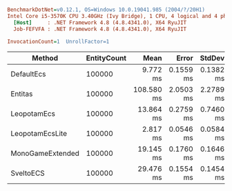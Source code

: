 ``` ini

BenchmarkDotNet=v0.12.1, OS=Windows 10.0.19041.985 (2004/?/20H1)
Intel Core i5-3570K CPU 3.40GHz (Ivy Bridge), 1 CPU, 4 logical and 4 physical cores
  [Host]     : .NET Framework 4.8 (4.8.4341.0), X64 RyuJIT
  Job-FEFVFA : .NET Framework 4.8 (4.8.4341.0), X64 RyuJIT

InvocationCount=1  UnrollFactor=1  

```
|           Method | EntityCount |       Mean |     Error |    StdDev | Ratio | RatioSD |     Gen 0 |     Gen 1 |     Gen 2 |  Allocated |
|----------------- |------------ |-----------:|----------:|----------:|------:|--------:|----------:|----------:|----------:|-----------:|
|       DefaultEcs |      100000 |   9.772 ms | 0.1559 ms | 0.1382 ms |  1.00 |    0.00 | 2000.0000 | 2000.0000 | 2000.0000 | 11611232 B |
|          Entitas |      100000 | 108.580 ms | 2.0503 ms | 2.2789 ms | 11.17 |    0.35 | 9000.0000 | 4000.0000 | 1000.0000 | 57392592 B |
|      LeopotamEcs |      100000 |  13.864 ms | 0.2759 ms | 0.7460 ms |  1.42 |    0.08 | 2000.0000 | 1000.0000 | 1000.0000 | 14045784 B |
|  LeopotamEcsLite |      100000 |   2.817 ms | 0.0546 ms | 0.0584 ms |  0.29 |    0.01 |         - |         - |         - |  3146280 B |
| MonoGameExtended |      100000 |  19.145 ms | 0.1760 ms | 0.1646 ms |  1.96 |    0.03 | 3000.0000 | 2000.0000 | 2000.0000 | 16828912 B |
|        SveltoECS |      100000 |  29.476 ms | 0.1554 ms | 0.1454 ms |  3.02 |    0.05 |         - |         - |         - |          - |
